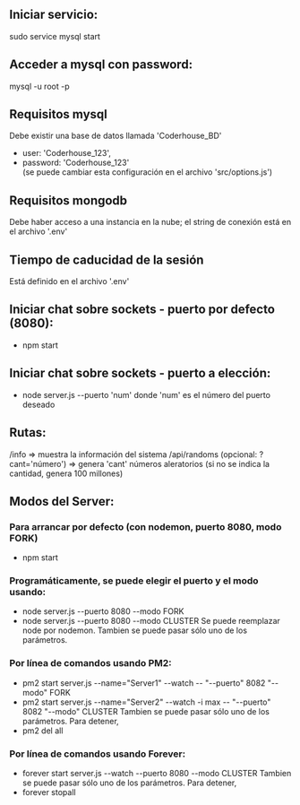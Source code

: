 ## Iniciar servicio:  
sudo service mysql start  
  
## Acceder a mysql con password:  
mysql -u root -p  
  
## Requisitos mysql  
Debe existir una base de datos llamada 'Coderhouse_BD'  
- user: 'Coderhouse_123',
- password: 'Coderhouse_123'  
(se puede cambiar esta configuración en el archivo 'src/options.js')  
  
## Requisitos mongodb
Debe haber acceso a una instancia en la nube;
el string de conexión está en el archivo '.env'
  
## Tiempo de caducidad de la sesión  
Está definido en el archivo '.env'

## Iniciar chat sobre sockets - puerto por defecto (8080):
- npm start

## Iniciar chat sobre sockets - puerto a elección:
- node server.js --puerto 'num'
donde 'num' es el número del puerto deseado

## Rutas:
/info => muestra la información del sistema
/api/randoms (opcional: ?cant='número') => genera 'cant' números aleratorios (si no se indica la cantidad, genera 100 millones)

## Modos del Server:
### Para arrancar por defecto (con nodemon, puerto 8080, modo FORK)
- npm start

### Programáticamente, se puede elegir el puerto y el modo usando:
- node server.js --puerto 8080 --modo FORK
- node server.js --puerto 8080 --modo CLUSTER
Se puede reemplazar node por nodemon. Tambien se puede pasar sólo uno de los parámetros.

### Por línea de comandos usando PM2:
- pm2 start server.js --name="Server1" --watch -- "--puerto" 8082 "--modo" FORK  
- pm2 start server.js --name="Server2" --watch -i max -- "--puerto" 8082 "--modo" CLUSTER 
Tambien se puede pasar sólo uno de los parámetros. Para detener,  
- pm2 del all

### Por línea de comandos usando Forever:
- forever start server.js --watch --puerto 8080 --modo CLUSTER 
 Tambien se puede pasar sólo uno de los parámetros. Para detener, 
- forever stopall